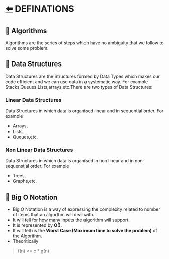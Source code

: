 # [:arrow_left:](../README.md) DEFINATIONS

## :rocket: Algorithms

Algorithms are the series of steps which have no ambiguity that we follow to solve some problem.

## :rocket: Data Structures

Data Structures are the Structures formed by Data Types which makes our code efficient and we can use data in a systematic way. For example Stacks,Queues,Lists,arrays,etc.There are two types of Data Structures:

### Linear Data Structures

Data Structures in which data is organised linear and in sequential order. For example

* Arrays,
* Lists,
* Queues,etc.

### Non Linear Data Structures

Data Structures in which data is organised in non linear and in non-sequenstial order. For example

* Trees,
* Graphs,etc.

## :rocket: Big O Notation

* Big O Notation is a way of expressing the complexity related to number of items that an algorthm will deal with.
* It will tell for how many inputs the algorithm will support.
* It is represented by **O()**.
* It will tell us the **Worst Case (Maximum time to solve the problem)** of the Algorithm.
* Theoritically
> f(n) <= c * g(n)